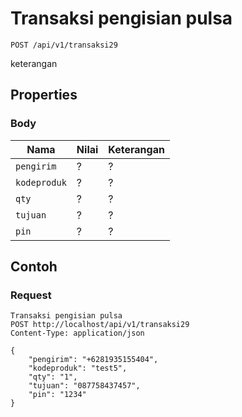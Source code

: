 # Transaksi pengisian pulsa
```http
POST /api/v1/transaksi29
```
keterangan
## Properties
### Body
Nama  | Nilai | Keterangan
--- | --- | ---
<code>pengirim</code> | ? | ?
<code>kodeproduk</code> | ? | ?
<code>qty</code> | ? | ?
<code>tujuan</code> | ? | ?
<code>pin</code> | ? | ?

## Contoh

### Request
```http
Transaksi pengisian pulsa
POST http://localhost/api/v1/transaksi29
Content-Type: application/json

{
    "pengirim": "+6281935155404",
    "kodeproduk": "test5",
    "qty": "1",
    "tujuan": "087758437457",
    "pin": "1234"
}
```
